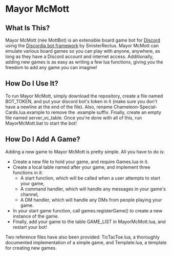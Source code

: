 # Mayor McMott
## What Is This?
Mayor McMott (née MottBot) is an extensible board game bot for [Discord](https://discord.com/) using the [Discordia bot framework](https://github.com/SinisterRectus/Discordia) by SinisterRectus. Mayor McMott can emulate various board games so you can play with anyone, anywhere, as long as they have a Discord account and internet access. Additionally, adding new games is as easy as writing a few lua functions, giving you the freedom to add any game you can imagine!

## How Do I Use It?
To run Mayor McMott, simply download the repository, create a file named BOT_TOKEN, and put your discord bot's token in it (make sure you don't have a newline at the end of the file). Also, rename Chameleon-Special-Cards.lua.example to remove the .example suffix. Finally, create an empty file named server_vc_table. Once you're done with all of this, run MayorMcMott.bat to start the bot!

## How Do I Add A Game?
Adding a new game to Mayor McMott is pretty simple. All you have to do is:
* Create a new file to hold your game, and require Games.lua in it.
* Create a local table named after your game, and implement three functions in it:
  * A start function, which will be called when a user attempts to start your game,
  * A command handler, which will handle any messages in your game's channel,
  * A DM handler, which will handle any DMs from people playing your game.
* In your start game function, call games.registerGame() to create a new instance of the game.
* Finally, add your game to the table GAME_LIST in MayorMcMott.lua, and restart your bot!

Two reference files have also been provided: TicTacToe.lua, a thoroughly documented implementation of a simple game, and Template.lua, a template for creating new games.
